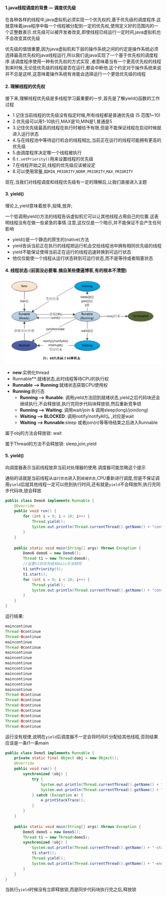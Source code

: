 #### 1.java线程调度的背景 — 调度优先级

在各种各样的线程中,java虚拟机必须实现一个优先权的,基于优先级的调度程序.这就意味着java程序中每一个线程被分配到一定的优先权,使用定义好的范围内的一个正整数表示.优先级可以被开发者改变,即使线程已经运行一定时间,java虚拟机也不会改变其优先级



优先级的值很重要,因为java虚拟机和下层的操作系统之间的约定是操作系统必须选择最高优先权的java线程运行,所以我们说java实现了一个基于优先权的调度程序.该调度程序使用一种有优先权的方式实现 ,者意味着当有一个更高优先权的线程到来时候,无论低优先级的线程是否在运行,都会中断他.这个约定对于操作系统来说并不总是这样,这意味着操作系统有肯能会选择运行一个更低优先级的线程



#### 2. 理解线程的优先权

接下来,理解线程优先级是多线程学习最重要的一步,首先是了解yield()函数的工作过程

- 1.记住当前线程的优先级没有指定时候,所有线程都是普通优先级 (5  范围1~10)
- 2.优先级可以用1-10执行,MAX是10,MIN是1,普通是5
- 3.记住优先级最高的线程在执行时被给予有限,但是不能保证线程在启动时候就进入运行状态
- 4.与在线程池中等待运行机会的线程相比,当前正在运行的线程可能拥有更高的 优先级
- 5.由调度程序决定哪一个线程被执行
- 6.`t.setPriority()`用来设置线程的优先级
- 7.在线程开始之前,线程的优先级应该被设定
- 8.可以使用常量,如`MIN_PRIORITY`,`NORM_PRIORITY`,`MAX_PRIORITY`

现在,当我们对线程调度和线程优先级有一定的理解后,让我们直接进入主题



#### 3. yield()

理论上,yield意味着放手,投降,放弃;

一个低调用yield()方法的线程告诉虚拟机它可以让其他线程占用自己的位置.这表明线程没有在做一些紧急的事情.注意,这仅仅是一个暗示,并不能保证不会产生任何影响

- yield()是一个静态的原生的(native)方法 
- yield告诉当前正在执行的线程把运行机会交给线程池中拥有相同优先级的线程 
- yield不能保证使得当前正在运行的线程迅速转换到可运行状态
- 他仅仅能使一个线程从运行状态转到可运行状态,而不是等待或者阻塞状态



####  4. 线程状态:(前面没必要看.摘自某些傻逼博客,有的根本不清楚)



![image-20200630174028942](../../typora-user-images/image-20200630174028942.png)



- **new**:实例化thread
- Runnable**:就绪状态,此时线程等待CPU的执行权
- **Runnable  —> Running**:就绪状态获取CPU使用权
- **Running**:执行态
  - **Running  —> Runable**: 调用yield方法回到就绪状态,yield之后代码块还会继续执行,不会释放锁,执行完同步代码块释放锁,然后重新竞争锁
  - **Running  —> Waiting**:  调用wait/join & 调用sleep(long)/join(long)
  - **Waiting —> BLOCKED**: 调用notify/notifyAll么 ,对应是wait
  - **Waiting  —> Runnable**:sleep 或者join(n)等等待结束之后进入Runnable

属于obj的方法会释放锁: wait

属于Thread的方法不会释放锁: sleep,join,yield

#### 5. yield()

向调度器表示当前线程放弃当前对处理器的使用.调度器可能忽略这个提示

通俗的话就是当前线程从`运行状态`进入到`就绪状态`,CPU重新进行调度,但是不保证调用`yield`后就其他线程一定可以抢到执行时间,还有就是`yield`不会释放所,执行完同步代码块,锁会释放

```java
public class Demo6 implements Runnable {
    @Override
    public void run() {
        for (int i = 0; i < 10; i++) {
            Thread.yield();
            System.out.println(Thread.currentThread().getName() + "continue");
        }
    }

    public static void main(String[] args) throws Exception {
        Demo6 demo6 = new Demo6();
        Thread t1 = new Thread(demo6);
        //设置t1的优先级和main方法相同
        t1.setPriority(5);
        t1.start();
        for (int i = 0; i < 10; i++) {
            Thread.yield();
            System.out.println(Thread.currentThread().getName() + "continue");
        }
    }
}
```

运行结果:

```java
maincontinue
Thread-0continue
Thread-0continue
maincontinue
Thread-0continue
maincontinue
maincontinue
maincontinue
maincontinue
maincontinue
maincontinue
maincontinue
maincontinue
Thread-0continue
Thread-0continue
Thread-0continue
Thread-0continue
Thread-0continue
Thread-0continue
Thread-0continue
```

运行没有规律,说明在`yield`后调度器不一定会将时间片分配给其他线程,否则结果应该是一条t1一条main

```java
public class Demo5 implements Runnable {
    private static final Object obj = new Object();
    @Override
    public void run() {
        synchronized (obj) {
            try {
                System.out.println(Thread.currentThread().getName() + "-start");
                System.out.println(Thread.currentThread().getName() + "-end");
            } catch (Exception e) {
                e.printStackTrace();
            }
        }
    }

    public static void main(String[] args) throws Exception {
        Demo5 demo5 = new Demo5();
        Thread t1 = new Thread(demo5);
        synchronized (obj) {
            System.out.println(Thread.currentThread().getName() + "-start");
            t1.start();
            Thread.yield();
            System.out.println(Thread.currentThread().getName() + "-end");
        }
    }
}

```

当执行`yield`时候没有立即释放锁,而是同步代码块执行完之后,释放锁 















